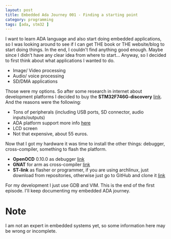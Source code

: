 ```yaml
---
layout: post
title: Embedded Ada Journey 001 - Finding a starting point
category: programming
tags: [ada, stm32 ]
---
```


I want to learn ADA language and also start doing embedded applications, so I was looking around to see if I can get THE book or THE website/blog to start doing things. 
In the end, I couldn't find anything good enough. Maybe since I didn't have any clear idea from where to start... Anyway, so I decided to first think about what applications I wanted to do. 

- Image/ Video processing
- Audio/ voice processing
- SD/DMA applications

Those were my options. So after some research in internet about development platforms I decided to buy the **STM32F746G-discovery** [link](http://www.st.com/en/evaluation-tools/32f746gdiscovery.html). And the reasons were the following:

- Tons of peripherals (including USB ports, SD connector, audio inputs/outputs)
- ADA platform support more info [here](http://www.makewithada.org/getting-started)
- LCD screen
- Not that expensive, about 55 euros.

Now that I got my hardware it was time to install the other things: debugger, cross-compiler, something to flash the platform. 

- **OpenOCD** 0.10.0 as debugger [link](http://openocd.org/) 
- **GNAT** for arm as cross-compiler [link](https://www.adacore.com/download)
- **ST-link** as flasher or programmer, if you are using archlinux, just download from repositories, otherwise just go to GitHub and clone it [link](https://github.com/texane/stlink)

For my development I just use GDB and VIM.
This is the end of the first episode. I'll keep documenting my embedded ADA journey. 

# Note
I am not an expert in embedded systems yet, so some information here may be wrong or incomplete.


